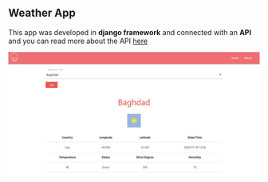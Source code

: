 ## Weather App

This app was developed in **django framework** and connected with an **API** and you can read more about the API [here](https://weatherstack.com/quickstart)

![screenshot](https://github.com/AliSattarBarani/Weather-App/blob/master/Screenshot1.jpg)
